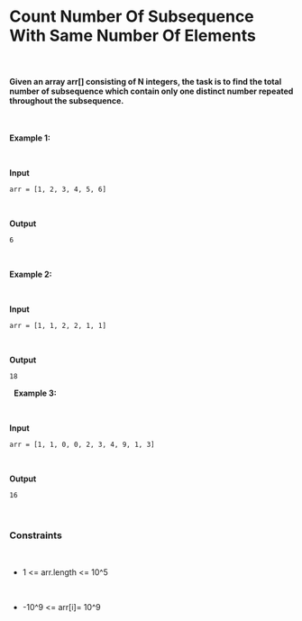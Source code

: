 # Count Number Of Subsequence With Same Number Of Elements

&nbsp;

#### Given an array arr[] consisting of N integers, the task is to find the total number of subsequence which contain only one distinct number repeated throughout the subsequence.

&nbsp;

**Example 1:**

&nbsp;

**Input**

```
arr = [1, 2, 3, 4, 5, 6]
```

&nbsp;

**Output**

```
6
```

&nbsp;

**Example 2:**

&nbsp;

**Input**

```
arr = [1, 1, 2, 2, 1, 1]
```

&nbsp;

**Output**

```
18
```

&nbsp;
**Example 3:**

&nbsp;

**Input**

```
arr = [1, 1, 0, 0, 2, 3, 4, 9, 1, 3]
```

&nbsp;

**Output**

```
16
```

&nbsp;

### Constraints

&nbsp;

- 1 <= arr.length <= 10^5

  &nbsp;

- -10^9 <= arr[i]= 10^9

  &nbsp;
